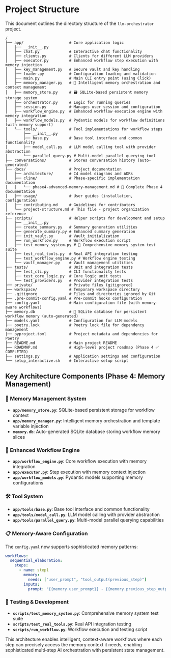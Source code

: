 # Project Structure

This document outlines the directory structure of the `llm-orchestrator` project.

```
/
├── app/                    # Core application logic
│   ├── __init__.py
│   ├── chat.py             # Interactive chat functionality
│   ├── clients.py          # Clients for different LLM providers
│   ├── executor.py         # Enhanced workflow step execution with memory injection
│   ├── key_management.py   # Secure vault and key handling
│   ├── loader.py           # Configuration loading and validation
│   ├── main.py             # Main CLI entry point (using Click)
│   ├── memory_manager.py   # 🧠 Intelligent memory orchestration and context management
│   ├── memory_store.py     # 🗃️ SQLite-based persistent memory storage system
│   ├── orchestrator.py     # Logic for running queries
│   ├── session.py          # Manages user session and configuration
│   ├── workflow_engine.py  # Enhanced workflow execution engine with memory integration
│   ├── workflow_models.py  # Pydantic models for workflow definitions (with memory support)
│   └── tools/              # Tool implementations for workflow steps
│       ├── __init__.py
│       ├── base.py         # Base tool interface and common functionality
│       ├── model_call.py   # LLM model calling tool with provider abstraction
│       └── parallel_query.py # Multi-model parallel querying tool
├── conversations/          # Stores conversation history (auto-generated)
├── docs/                   # Project documentation
│   ├── architecture/       # C4 model diagrams and ADRs
│   ├── cline/              # Phase-specific implementation documentation
│   │   └── phase4-advanced-memory-management.md # 📖 Complete Phase 4 documentation
│   ├── usage/              # User guides (installation, configuration)
│   ├── contributing.md     # Guidelines for contributors
│   └── project-structure.md # This file - project organization reference
├── scripts/                # Helper scripts for development and setup
│   ├── __init__.py
│   ├── create_summary.py   # Summary generation utilities
│   ├── generate_summary.py # Enhanced summary generation
│   ├── init_vault.py       # Vault initialization
│   ├── run_workflow.py     # Workflow execution script
│   ├── test_memory_system.py # 🧪 Comprehensive memory system test suite
│   ├── test_real_tools.py  # Real API integration testing
│   ├── test_workflow_engine.py # Workflow engine testing
│   └── vault_manager.py    # Vault management utilities
├── tests/                  # Unit and integration tests
│   ├── test_cli.py         # CLI functionality tests
│   ├── test_core_logic.py  # Core logic unit tests
│   └── test_providers.py   # Provider integration tests
├── private/                # Private files (gitignored)
├── workspace/              # Temporary workspace directory
├── .gitignore              # Files and directories ignored by Git
├── .pre-commit-config.yaml # Pre-commit hooks configuration
├── config.yaml             # Main configuration file (with memory-aware workflows)
├── memory.db               # 💾 SQLite database for persistent workflow memory (auto-generated)
├── models.yaml             # Configuration for LLM models
├── poetry.lock             # Poetry lock file for dependency management
├── pyproject.toml          # Project metadata and dependencies for Poetry
├── README.md               # Main project README
├── ROADMAP.md              # High-level project roadmap (Phase 4 ✅ COMPLETED)
├── settings.py             # Application settings and configuration
└── setup_interactive.sh    # Interactive setup script
```

## Key Architecture Components (Phase 4: Memory Management)

### 🧠 Memory Management System
- **`app/memory_store.py`**: SQLite-based persistent storage for workflow context
- **`app/memory_manager.py`**: Intelligent memory orchestration and template variable injection
- **`memory.db`**: Auto-generated SQLite database storing workflow memory slices

### 🔧 Enhanced Workflow Engine
- **`app/workflow_engine.py`**: Core workflow execution with memory integration
- **`app/executor.py`**: Step execution with memory context injection
- **`app/workflow_models.py`**: Pydantic models supporting memory configurations

### 🛠️ Tool System
- **`app/tools/base.py`**: Base tool interface and common functionality
- **`app/tools/model_call.py`**: LLM model calling with provider abstraction
- **`app/tools/parallel_query.py`**: Multi-model parallel querying capabilities

### 📋 Memory-Aware Configuration
The `config.yaml` now supports sophisticated memory patterns:
```yaml
workflows:
  sequential_elaboration:
    steps:
      - name: step1
        memory:
          needs: ["user_prompt", "tool_output(previous_step)"]
        inputs:
          prompt: "{{memory.user_prompt}} - {{memory.previous_step_output}}"
```

### 🧪 Testing & Development
- **`scripts/test_memory_system.py`**: Comprehensive memory system test suite
- **`scripts/test_real_tools.py`**: Real API integration testing
- **`scripts/run_workflow.py`**: Workflow execution and testing script

This architecture enables intelligent, context-aware workflows where each step can precisely access the memory context it needs, enabling sophisticated multi-step AI orchestration with persistent state management.
